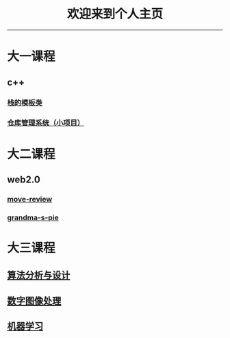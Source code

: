 # <center> 欢迎来到个人主页 </center>
<hr> </hr>

#  大一课程
## c++
### [栈的模板类](https://github.com/chengwenwu/MyStackTemplate)
### [仓库管理系统（小项目）](https://github.com/chengwenwu/warehouse-management-system)

#  大二课程
## web2.0
### [move-review](https://github.com/chengwenwu/movie_review)
### [grandma-s-pie](https://github.com/chengwenwu/grandma-s-pie)
# 大三课程
## [算法分析与设计](https://github.com/chengwenwu/algorithms-analysis-and-design)
## [数字图像处理](https://github.com/chengwenwu/digital-image-process)
## [机器学习](https://github.com/chengwenwu/ML)
